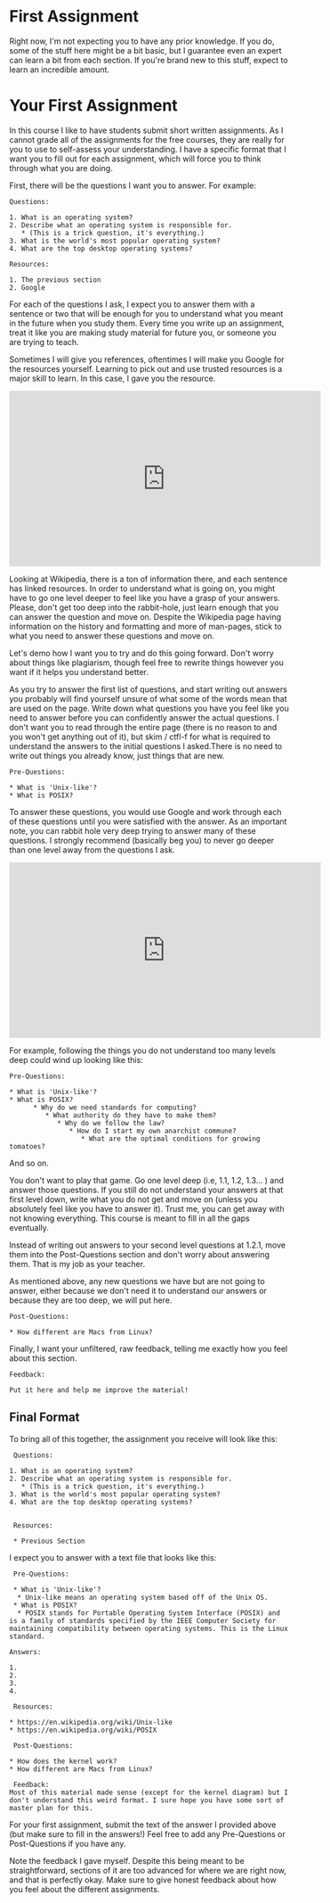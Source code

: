 # First Assignment
Right now, I'm not expecting you to have any prior knowledge. If you do, some of the stuff here might be a bit basic, but I guarantee even an expert can learn a bit from each section. If you're brand new to this stuff, expect to learn an incredible amount. 

# Your First Assignment

In this course I like to have students submit short written assignments. As I cannot grade all of the assignments for the free courses, they are really for you to use to self-assess your understanding. I have a specific format that I want you to fill out for each assignment, which will force you to think through what you are doing.

First, there will be the questions I want you to answer. 
For example:

```
Questions:

1. What is an operating system?
2. Describe what an operating system is responsible for. 
   * (This is a trick question, it's everything.)
3. What is the world's most popular operating system? 
4. What are the top desktop operating systems?

Resources:

1. The previous section
2. Google

```

For each of the questions I ask, I expect you to answer them with a sentence or two that will be enough for you to understand what you meant in the future when you study them. Every time you write up an assignment, treat it like you are making study material for future you, or someone you are trying to teach.

Sometimes I will give you references, oftentimes I will make you Google for the resources yourself. Learning to pick out and use trusted resources is a major skill to learn. In this case, I gave you the resource.

<iframe width="560" height="315" src="https://www.youtube.com/embed/xc3VG9JZM6I" title="YouTube video player" frameborder="0" allow="accelerometer; autoplay; clipboard-write; encrypted-media; gyroscope; picture-in-picture" allowfullscreen></iframe>

Looking at Wikipedia, there is a ton of information there, and each sentence has linked resources. In order to understand what is going on, you might have to go one level deeper to feel like you have a grasp of your answers. Please, don't get too deep into the rabbit-hole, just learn enough that you can answer the question and move on. Despite the Wikipedia page having information on the history and formatting and more of man-pages, stick to what you need to answer these questions and move on.

Let's demo how I want you to try and do this going forward. Don't worry about things like plagiarism, though feel free to rewrite things however you want if it helps you understand better.

As you try to answer the first list of questions, and start writing out answers you probably will find yourself unsure of what some of the words mean that are used on the page. Write down what questions you have you feel like you need to answer before you can confidently answer the actual questions.  I don't want you to read through the entire page (there is no reason to and you won't get anything out of it), but skim / ctfl-f for what is required to understand the answers to the initial questions I asked.There is no need to write out things you already know, just things that are new.

```
Pre-Questions:

* What is 'Unix-like'?
* What is POSIX?

```

To answer these questions, you would use Google and work through each of these questions until you were satisfied with the answer. As an important note, you can rabbit hole very deep trying to answer many of these questions. I strongly recommend (basically beg you) to never go deeper than one level away from the questions I ask.

<iframe width="560" height="315" src="https://www.youtube.com/embed/M7W2I9FGF9U" title="YouTube video player" frameborder="0" allow="accelerometer; autoplay; clipboard-write; encrypted-media; gyroscope; picture-in-picture" allowfullscreen></iframe>

For example, following the things you do not understand too many levels deep could wind up looking like this:

```
Pre-Questions:

* What is 'Unix-like'?
* What is POSIX?
      * Why do we need standards for computing?
         * What authority do they have to make them?
            * Why do we follow the law?
               * How do I start my own anarchist commune?
                  * What are the optimal conditions for growing tomatoes?
```
And so on.

You don't want to play that game. Go one level deep (i.e, 1.1, 1.2, 1.3... ) and answer those questions. If you still do not understand your answers at that first level down, write what you do not get and move on (unless you absolutely feel like you have to answer it). Trust me, you can get away with not knowing everything. This course is meant to fill in  all the gaps eventually. 

Instead of writing out answers to your second level questions at 1.2.1, move them into the Post-Questions section and don't worry about answering them. That is my job as your teacher. 



As mentioned above, any new questions we have but are not going to answer, either because we don't need it to understand our answers or because they are too deep, we will put here.

```
Post-Questions:

* How different are Macs from Linux?
```

Finally, I want your unfiltered, raw feedback, telling me exactly how you feel about this section.

```
Feedback:

Put it here and help me improve the material!

```


## Final Format

To bring all of this together, the assignment you receive will look like this:

~~~
 Questions:

1. What is an operating system?
2. Describe what an operating system is responsible for. 
   * (This is a trick question, it's everything.)
3. What is the world's most popular operating system? 
4. What are the top desktop operating systems?


 Resources:

 * Previous Section

~~~

I expect you to answer with a text file that looks like this:


~~~
 Pre-Questions:

 * What is 'Unix-like'?
  * Unix-like means an operating system based off of the Unix OS. 
 * What is POSIX? 
  * POSIX stands for Portable Operating System Interface (POSIX) and is a family of standards specified by the IEEE Computer Society for maintaining compatibility between operating systems. This is the Linux standard.

Answers:

1.
2. 
3.
4. 

 Resources:

* https://en.wikipedia.org/wiki/Unix-like
* https://en.wikipedia.org/wiki/POSIX

 Post-Questions:

* How does the kernel work?
* How different are Macs from Linux?

 Feedback:
Most of this material made sense (except for the kernel diagram) but I don't understand this weird format. I sure hope you have some sort of master plan for this.

~~~

For your first assignment, submit the text of the answer I provided above (but make sure to fill in the answers!) Feel free to add any Pre-Questions or Post-Questions if you have any.

 Note the feedback I gave myself. Despite this being meant to be straightforward, sections of it are too advanced for where we are right now, and that is perfectly okay. Make sure to give honest feedback about how you feel about the different assignments.
